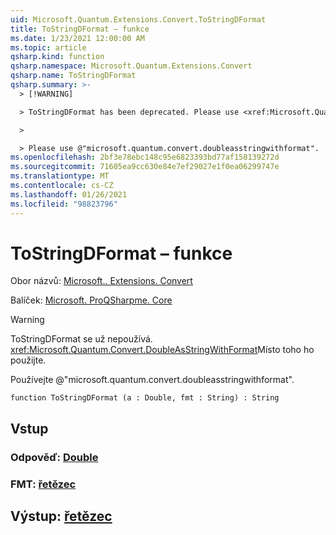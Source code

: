 ```yaml
---
uid: Microsoft.Quantum.Extensions.Convert.ToStringDFormat
title: ToStringDFormat – funkce
ms.date: 1/23/2021 12:00:00 AM
ms.topic: article
qsharp.kind: function
qsharp.namespace: Microsoft.Quantum.Extensions.Convert
qsharp.name: ToStringDFormat
qsharp.summary: >-
  > [!WARNING]

  > ToStringDFormat has been deprecated. Please use <xref:Microsoft.Quantum.Convert.DoubleAsStringWithFormat> instead.

  >

  > Please use @"microsoft.quantum.convert.doubleasstringwithformat".
ms.openlocfilehash: 2bf3e78ebc148c95e6823393bd77af158139272d
ms.sourcegitcommit: 71605ea9cc630e84e7ef29027e1f0ea06299747e
ms.translationtype: MT
ms.contentlocale: cs-CZ
ms.lasthandoff: 01/26/2021
ms.locfileid: "98823796"
---
```

# <a name="tostringdformat-function"></a>ToStringDFormat – funkce

Obor názvů: [Microsoft.. Extensions. Convert](xref:Microsoft.Quantum.Extensions.Convert)

Balíček: [Microsoft. ProQSharpme. Core](https://nuget.org/packages/Microsoft.Quantum.QSharp.Core)


> [!WARNING]
> ToStringDFormat se už nepoužívá. <xref:Microsoft.Quantum.Convert.DoubleAsStringWithFormat>Místo toho ho použijte.
>
> Používejte @"microsoft.quantum.convert.doubleasstringwithformat".



```qsharp
function ToStringDFormat (a : Double, fmt : String) : String
```


## <a name="input"></a>Vstup

### <a name="a--double"></a>Odpověď: [Double](xref:microsoft.quantum.lang-ref.double)




### <a name="fmt--string"></a>FMT: [řetězec](xref:microsoft.quantum.lang-ref.string)





## <a name="output--string"></a>Výstup: [řetězec](xref:microsoft.quantum.lang-ref.string)


